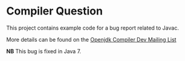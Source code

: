 Compiler Question
=================

This project contains example code for a bug report related to Javac.

More details can be found on the [Openjdk Compiler Dev Mailing List](http://mail.openjdk.java.net/pipermail/compiler-dev/2011-April/003109.html)

**NB** This bug is fixed in Java 7.
